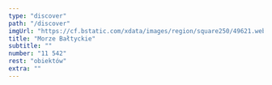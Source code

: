 ```yaml
---
type: "discover"
path: "/discover"
imgUrl: "https://cf.bstatic.com/xdata/images/region/square250/49621.webp?k=c3e7e53d82053f92e2843891fff6b3c2a34d437ccd59e2a2498f971718a09419&o="
title: "Morze Bałtyckie"
subtitle: ""
number: "11 542"
rest: "obiektów" 
extra: ""
---
```

